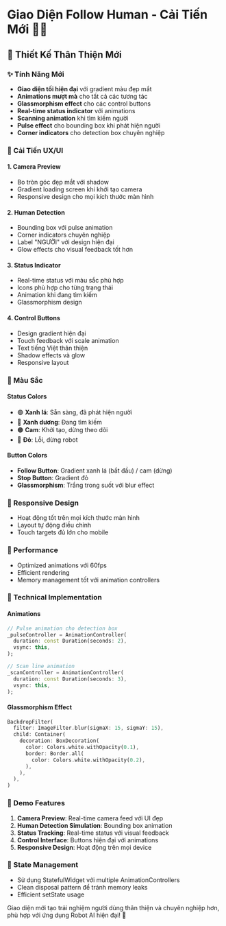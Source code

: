 # Giao Diện Follow Human - Cải Tiến Mới 🤖👥

## 🎨 Thiết Kế Thân Thiện Mới

### ✨ Tính Năng Mới
- **Giao diện tối hiện đại** với gradient màu đẹp mắt
- **Animations mượt mà** cho tất cả các tương tác
- **Glassmorphism effect** cho các control buttons
- **Real-time status indicator** với animations
- **Scanning animation** khi tìm kiếm người
- **Pulse effect** cho bounding box khi phát hiện người
- **Corner indicators** cho detection box chuyên nghiệp

### 🎯 Cải Tiến UX/UI

#### 1. Camera Preview
- Bo tròn góc đẹp mắt với shadow
- Gradient loading screen khi khởi tạo camera
- Responsive design cho mọi kích thước màn hình

#### 2. Human Detection
- Bounding box với pulse animation
- Corner indicators chuyên nghiệp
- Label "NGƯỜI" với design hiện đại
- Glow effects cho visual feedback tốt hơn

#### 3. Status Indicator
- Real-time status với màu sắc phù hợp
- Icons phù hợp cho từng trạng thái
- Animation khi đang tìm kiếm
- Glassmorphism design

#### 4. Control Buttons
- Design gradient hiện đại
- Touch feedback với scale animation
- Text tiếng Việt thân thiện
- Shadow effects và glow
- Responsive layout

### 🎨 Màu Sắc

#### Status Colors
- 🟢 **Xanh lá**: Sẵn sàng, đã phát hiện người
- 🔵 **Xanh dương**: Đang tìm kiếm
- 🟠 **Cam**: Khởi tạo, dừng theo dõi
- 🔴 **Đỏ**: Lỗi, dừng robot

#### Button Colors
- **Follow Button**: Gradient xanh lá (bắt đầu) / cam (dừng)
- **Stop Button**: Gradient đỏ
- **Glassmorphism**: Trắng trong suốt với blur effect

### 📱 Responsive Design
- Hoạt động tốt trên mọi kích thước màn hình
- Layout tự động điều chỉnh
- Touch targets đủ lớn cho mobile

### 🚀 Performance
- Optimized animations với 60fps
- Efficient rendering
- Memory management tốt với animation controllers

### 🔧 Technical Implementation

#### Animations
```dart
// Pulse animation cho detection box
_pulseController = AnimationController(
  duration: const Duration(seconds: 2),
  vsync: this,
);

// Scan line animation
_scanController = AnimationController(
  duration: const Duration(seconds: 3),
  vsync: this,
);
```

#### Glassmorphism Effect
```dart
BackdropFilter(
  filter: ImageFilter.blur(sigmaX: 15, sigmaY: 15),
  child: Container(
    decoration: BoxDecoration(
      color: Colors.white.withOpacity(0.1),
      border: Border.all(
        color: Colors.white.withOpacity(0.2),
      ),
    ),
  ),
)
```

### 🎪 Demo Features
1. **Camera Preview**: Real-time camera feed với UI đẹp
2. **Human Detection Simulation**: Bounding box animation
3. **Status Tracking**: Real-time status với visual feedback
4. **Control Interface**: Buttons hiện đại với animations
5. **Responsive Design**: Hoạt động trên mọi device

### 🔄 State Management
- Sử dụng StatefulWidget với multiple AnimationControllers
- Clean disposal pattern để tránh memory leaks
- Efficient setState usage

Giao diện mới tạo trải nghiệm người dùng thân thiện và chuyên nghiệp hơn, phù hợp với ứng dụng Robot AI hiện đại! 🎉 